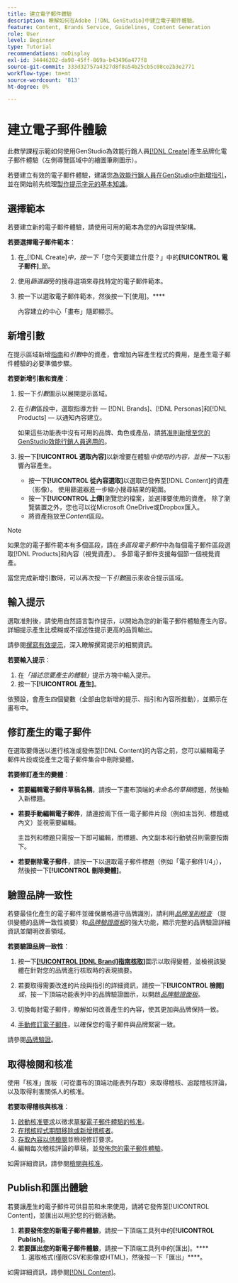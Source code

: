 ```yaml
---
title: 建立電子郵件體驗
description: 瞭解如何在Adobe [!DNL GenStudio]中建立電子郵件體驗。
feature: Content, Brands Service, Guidelines, Content Generation
role: User
level: Beginner
type: Tutorial
recommendations: noDisplay
exl-id: 34446202-da98-45ff-869a-b43496a477f8
source-git-commit: 333d32757a4327d8f8a54b25cb5c08ce2b3e2771
workflow-type: tm+mt
source-wordcount: '813'
ht-degree: 0%

---
```


# 建立電子郵件體驗

此教學課程示範如何使用GenStudio為效能行銷人員[[!DNL Create]](/help/user-guide/create/overview.md)產生品牌化電子郵件體驗（左側導覽區域中的繪圖筆刷圖示）。

若要建立有效的電子郵件體驗，建議您[為效能行銷人員在GenStudio中新增指引](/help/user-guide/guidelines/add-guidelines.md)，並在開始前先梳理[製作提示字元的基本知識](/help/user-guide/effective-prompts.md)。

## 選擇範本

若要建立新的電子郵件體驗，請使用可用的範本為您的內容提供架構。

**若要選擇電子郵件範本**：

1. 在&#x200B;_[!DNL Create]_中，按一下_「您今天要建立什麼？」中的&#x200B;**[!UICONTROL 電子郵件]**_節。
1. 使用&#x200B;_篩選器_&#x200B;旁的搜尋選項來尋找特定的電子郵件範本。
1. 按一下以選取電子郵件範本，然後按一下[使用]。****

   內容建立的中心「畫布」隨即顯示。

## 新增引數

在提示區域新增[指南](/help/user-guide/guidelines/overview.md)和&#x200B;_引數_&#x200B;中的資產，會增加內容產生程式的費用，是產生電子郵件體驗的必要準備步驟。

**若要新增引數和資產**：

1. 按一下&#x200B;_引數_&#x200B;圖示以展開提示區域。
1. 在&#x200B;_引數_&#x200B;區段中，選取指導方針 — [!DNL Brands]、[!DNL Personas]和[!DNL Products] — 以通知內容建立。

   如果這些功能表中沒有可用的品牌、角色或產品，請[將准則新增至您的GenStudio效能行銷人員適用的](/help/user-guide/guidelines/add-guidelines.md)。

1. 按一下&#x200B;**[!UICONTROL 選取內容]**&#x200B;以新增要在體驗&#x200B;*中使用的內容，並按一下*&#x200B;以影響內容產生。
   * 按一下&#x200B;**[!UICONTROL 從內容選取]**&#x200B;以選取已發佈至[!DNL Content]的資產（影像）。 使用篩選器進一步縮小搜尋結果的範圍。
   * 按一下&#x200B;**[!UICONTROL 上傳]**&#x200B;瀏覽您的檔案，並選擇要使用的資產。 除了瀏覽裝置之外，您也可以從Microsoft OneDrive或Dropbox匯入。
   * 將資產拖放至&#x200B;_Content_&#x200B;區段。

>[!NOTE]
>
>如果您的電子郵件範本有多個區段，請在&#x200B;_多區段電子郵件_&#x200B;中為每個電子郵件區段選取[!DNL Products]和內容（視覺資產）。 多節電子郵件支援每個節一個視覺資產。

當您完成新增引數時，可以再次按一下&#x200B;_引數_&#x200B;圖示來收合提示區域。

## 輸入提示

選取准則後，請使用自然語言製作提示，以開始為您的新電子郵件體驗產生內容。 詳細提示產生比模糊或不描述性提示更高的品質輸出。

請參閱[撰寫有效提示](/help/user-guide/effective-prompts.md)，深入瞭解撰寫提示的相關資訊。

**若要輸入提示**：

1. 在&#x200B;_「描述您要產生的體驗」_&#x200B;提示方塊中輸入提示。
1. 按一下&#x200B;**[!UICONTROL 產生]**。

依預設，會產生四個變數（全部由您新增的提示、指引和內容所推動），並顯示在畫布中。

## 修訂產生的電子郵件

在選取要傳送以進行核准或發佈至[!DNL Content]的內容之前，您可以編輯電子郵件片段或從產生之電子郵件集合中刪除變體。

**若要修訂產生的變體**：

* **若要編輯電子郵件草稿名稱**，請按一下畫布頂端的&#x200B;_未命名的草稿_&#x200B;標題，然後輸入新標題。
* **若要手動編輯電子郵件**，請連按兩下任一電子郵件片段（例如主旨列、標題或內文）並視需要編輯。

  主旨列和標題只需按一下即可編輯，而標題、內文副本和行動號召則需要按兩下。

* **若要刪除電子郵件**，請按一下以選取電子郵件標題（例如「電子郵件1/4」），然後按一下&#x200B;**[!UICONTROL 刪除變體]**。

## 驗證品牌一致性

若要最佳化產生的電子郵件並確保嚴格遵守品牌識別，請利用&#x200B;[_品牌准則檢查_](/help/user-guide/guidelines/brand-validation.md#brand-guidelines-check) （提供變體的品牌一致性摘要）和&#x200B;[_品牌驗證面板_](/help/user-guide/guidelines/brand-validation.md#brand-validation-panel)&#x200B;的強大功能，顯示完整的品牌驗證詳細資訊並闡明改善領域。

**若要驗證品牌一致性**：

1. 按一下[**[!UICONTROL [!DNL Brand]指南核取]**](/help/user-guide/guidelines/brand-validation.md#brand-guidelines-check)圖示以取得變體，並檢視該變體在針對您的品牌進行核取時的表現摘要。
1. 若要取得需要改進的片段與指引的詳細資訊，請按一下&#x200B;**[!UICONTROL 檢閱]** _或_，按一下頂端功能表列中的品牌驗證圖示，以開啟&#x200B;[_品牌驗證面板_](/help/user-guide/guidelines/brand-validation.md#brand-validation-panel)。

1. 切換每封電子郵件，瞭解如何改善產生的內容，使其更加與品牌保持一致。
1. [手動修訂電子郵件](#revise-generated-emails)，以確保您的電子郵件與品牌緊密一致。

請參閱[品牌驗證](/help/user-guide/guidelines/brand-validation.md)。

## 取得檢閱和核准

使用「核准」面板（可從畫布的頂端功能表列存取）來取得稽核、追蹤稽核評論，以及取得利害關係人的核准。

**若要取得稽核與核准**：

1. [啟動核准要求](/help/user-guide/approvals/request-review.md)以徵求[草擬電子郵件體驗的核准](/help/user-guide/approvals/approve-content.md)。
1. [在稽核程式期間移除或新增稽核者](/help/user-guide/approvals/review-and-edit.md#manage-approvals)。
1. [存取內容以供檢閱](/help/user-guide/approvals/review-and-edit.md#access-content-for-review)並檢視修訂要求。
1. 編輯每次稽核評論的草稿，並[發佈您的電子郵件體驗](#publish-and-export-experience)。

如需詳細資訊，請參閱[檢閱與核准](/help/user-guide/approvals/overview.md)。

## Publish和匯出體驗

若要讓產生的電子郵件可供目前和未來使用，請將它發佈至[!UICONTROL Content]，並匯出以用於您的行銷活動。

1. **若要發佈您的新電子郵件體驗**，請按一下頂端工具列中的&#x200B;**[!UICONTROL Publish]**。
1. **若要匯出您的新電子郵件體驗**，請按一下頂端工具列中的[匯出]。****
   1. 選取格式(僅限CSV和影像或HTML)，然後按一下「匯出」****。

如需詳細資訊，請參閱[[!DNL Content]](/help/user-guide/content/overview.md#search-and-find-approved-content)。

